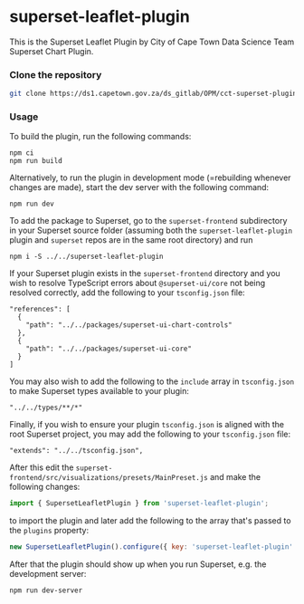 # superset-leaflet-plugin

This is the Superset Leaflet Plugin by City of Cape Town Data Science Team Superset Chart Plugin.

### Clone the repository

```bash
git clone https://ds1.capetown.gov.za/ds_gitlab/OPM/cct-superset-plugin-leaflet.git superset-leaflet-plugin
```

### Usage

To build the plugin, run the following commands:

```
npm ci
npm run build
```

Alternatively, to run the plugin in development mode (=rebuilding whenever changes are made), start the dev server with the following command:

```
npm run dev
```

To add the package to Superset, go to the `superset-frontend` subdirectory in your Superset source folder (assuming both the `superset-leaflet-plugin` plugin and `superset` repos are in the same root directory) and run
```
npm i -S ../../superset-leaflet-plugin
```

If your Superset plugin exists in the `superset-frontend` directory and you wish to resolve TypeScript errors about `@superset-ui/core` not being resolved correctly, add the following to your `tsconfig.json` file:

```
"references": [
  {
    "path": "../../packages/superset-ui-chart-controls"
  },
  {
    "path": "../../packages/superset-ui-core"
  }
]
```

You may also wish to add the following to the `include` array in `tsconfig.json` to make Superset types available to your plugin:

```
"../../types/**/*"
```

Finally, if you wish to ensure your plugin `tsconfig.json` is aligned with the root Superset project, you may add the following to your `tsconfig.json` file:

```
"extends": "../../tsconfig.json",
```

After this edit the `superset-frontend/src/visualizations/presets/MainPreset.js` and make the following changes:

```js
import { SupersetLeafletPlugin } from 'superset-leaflet-plugin';
```

to import the plugin and later add the following to the array that's passed to the `plugins` property:
```js
new SupersetLeafletPlugin().configure({ key: 'superset-leaflet-plugin' }),
```

After that the plugin should show up when you run Superset, e.g. the development server:

```
npm run dev-server
```
